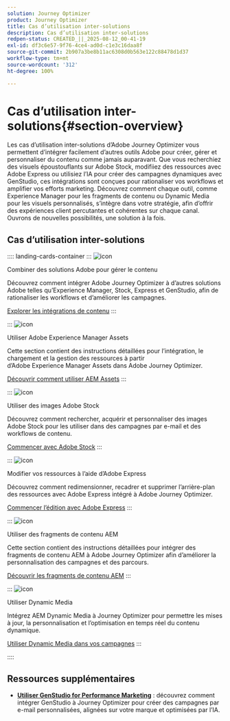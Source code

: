 ```yaml
---
solution: Journey Optimizer
product: Journey Optimizer
title: Cas d’utilisation inter-solutions
description: Cas d’utilisation inter-solutions
redpen-status: CREATED_||_2025-08-12_00-41-19
exl-id: df3c6e57-9f76-4ce4-ad0d-c1e3c16daa8f
source-git-commit: 2b907a3be8b11ac6308d0b563e122c88478d1d37
workflow-type: tm+mt
source-wordcount: '312'
ht-degree: 100%

---
```


# Cas d’utilisation inter-solutions{#section-overview}

Les cas d’utilisation inter-solutions d’Adobe Journey Optimizer vous permettent d’intégrer facilement d’autres outils Adobe pour créer, gérer et personnaliser du contenu comme jamais auparavant. Que vous recherchiez des visuels époustouflants sur Adobe Stock, modifiiez des ressources avec Adobe Express ou utilisiez l’IA pour créer des campagnes dynamiques avec GenStudio, ces intégrations sont conçues pour rationaliser vos workflows et amplifier vos efforts marketing. Découvrez comment chaque outil, comme Experience Manager pour les fragments de contenu ou Dynamic Media pour les visuels personnalisés, s’intègre dans votre stratégie, afin d’offrir des expériences client percutantes et cohérentes sur chaque canal. Ouvrons de nouvelles possibilités, une solution à la fois.

## Cas d’utilisation inter-solutions

:::: landing-cards-container
:::
![icon](https://cdn.experienceleague.adobe.com/icons/puzzle-piece.svg?lang=fr)

Combiner des solutions Adobe pour gérer le contenu

Découvrez comment intégrer Adobe Journey Optimizer à d’autres solutions Adobe telles qu’Experience Manager, Stock, Express et GenStudio, afin de rationaliser les workflows et d’améliorer les campagnes.

[Explorer les intégrations de contenu](../using/integrations/content-integrations.md)
:::

:::
![icon](https://cdn.experienceleague.adobe.com/icons/screwdriver-wrench.svg?lang=fr)

Utiliser Adobe Experience Manager Assets

Cette section contient des instructions détaillées pour l’intégration, le chargement et la gestion des ressources à partir d’Adobe Experience Manager Assets dans Adobe Journey Optimizer.

[Découvrir comment utiliser AEM Assets](../using/integrations/assets.md)
:::

:::
![icon](https://cdn.experienceleague.adobe.com/icons/images.svg?lang=fr)

Utiliser des images Adobe Stock

Découvrez comment rechercher, acquérir et personnaliser des images Adobe Stock pour les utiliser dans des campagnes par e-mail et des workflows de contenu.

[Commencer avec Adobe Stock](../using/integrations/stock.md)
:::

:::
![icon](https://cdn.experienceleague.adobe.com/icons/pencil-ruler.svg?lang=fr)

Modifier vos ressources à l’aide d’Adobe Express

Découvrez comment redimensionner, recadrer et supprimer l’arrière-plan des ressources avec Adobe Express intégré à Adobe Journey Optimizer.

[Commencer l’édition avec Adobe Express](../using/integrations/express.md)
:::

:::
![icon](https://cdn.experienceleague.adobe.com/icons/code-branch.svg?lang=fr)

Utiliser des fragments de contenu AEM

Cette section contient des instructions détaillées pour intégrer des fragments de contenu AEM à Adobe Journey Optimizer afin d’améliorer la personnalisation des campagnes et des parcours.

[Découvrir les fragments de contenu AEM](../using/integrations/aem-fragments.md)
:::

:::
![icon](https://cdn.experienceleague.adobe.com/icons/bullseye.svg?lang=fr)

Utiliser Dynamic Media

Intégrez AEM Dynamic Media à Journey Optimizer pour permettre les mises à jour, la personnalisation et l’optimisation en temps réel du contenu dynamique.

[Utiliser Dynamic Media dans vos campagnes](../using/integrations/aem-dynamic.md)
:::

::::


## Ressources supplémentaires

- **[Utiliser GenStudio for Performance Marketing](../using/integrations/genstudio.md)** : découvrez comment intégrer GenStudio à Journey Optimizer pour créer des campagnes par e-mail personnalisées, alignées sur votre marque et optimisées par l’IA.
